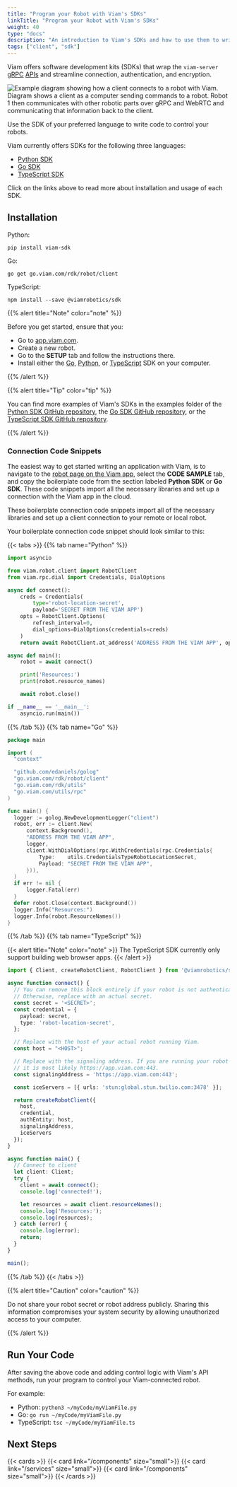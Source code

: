 ```yaml
---
title: "Program your Robot with Viam's SDKs"
linkTitle: "Program your Robot with Viam's SDKs"
weight: 40
type: "docs"
description: "An introduction to Viam's SDKs and how to use them to write code to access and control your robot."
tags: ["client", "sdk"]
---
```


Viam offers software development kits (SDKs) that wrap the `viam-server` [gRPC](https://grpc.io/) [APIs](https://github.com/viamrobotics/api) and streamline connection, authentication, and encryption.

<img src="../img/SDK-as-client/image1.png" alt="Example diagram showing how a client connects to a robot with Viam. Diagram shows a client as a computer sending commands to a robot. Robot 1 then communicates with other robotic parts over gRPC and WebRTC and communicating that information back to the client."><br>

Use the SDK of your preferred language to write code to control your robots.

Viam currently offers SDKs for the following three languages:

- [Python SDK](https://python.viam.dev/)
- [Go SDK](https://pkg.go.dev/go.viam.com/rdk)
- [TypeScript SDK](https://ts.viam.dev/)

Click on the links above to read more about installation and usage of each SDK.

## Installation

Python:

```shell
pip install viam-sdk
```

Go:

``` shell
go get go.viam.com/rdk/robot/client
```

TypeScript:

``` shell
npm install --save @viamrobotics/sdk
```

{{% alert title="Note" color="note" %}}

Before you get started, ensure that you:

- Go to [app.viam.com](https://app.viam.com/).
- Create a new robot.
- Go to the **SETUP** tab and follow the instructions there.
- Install either the [Go](https://pkg.go.dev/go.viam.com/rdk), [Python](https://python.viam.dev/), or [TypeScript](https://ts.viam.dev/) SDK on your computer.

{{% /alert %}}

{{% alert title="Tip" color="tip" %}}

You can find more examples of Viam's SDKs in the <file>examples</file> folder of the [Python SDK GitHub repository](https://github.com/viamrobotics/viam-python-sdk/tree/main/examples/server/v1), the [Go SDK GitHub repository](https://github.com/viamrobotics/rdk/tree/main/examples), or the [TypeScript SDK GitHub repository](https://github.com/viamrobotics/viam-typescript-sdk/tree/main/examples).

{{% /alert %}}

### Connection Code Snippets

The easiest way to get started writing an application with Viam, is to navigate to the [robot page on the Viam app](https://app.viam.com/robots), select the **CODE SAMPLE** tab, and copy the boilerplate code from the section labeled **Python SDK** or **Go SDK**.
These code snippets import all the necessary libraries and set up a connection with the Viam app in the cloud.

These boilerplate connection code snippets import all of the necessary libraries and set up a client connection to your remote or local robot.

Your boilerplate connection code snippet should look similar to this:

{{< tabs >}}
{{% tab name="Python" %}}

```python {class="line-numbers linkable-line-numbers"}
import asyncio

from viam.robot.client import RobotClient
from viam.rpc.dial import Credentials, DialOptions

async def connect():
    creds = Credentials(
        type='robot-location-secret',
        payload='SECRET FROM THE VIAM APP')
    opts = RobotClient.Options(
        refresh_interval=0,
        dial_options=DialOptions(credentials=creds)
    )
    return await RobotClient.at_address('ADDRESS FROM THE VIAM APP', opts)

async def main():
    robot = await connect()

    print('Resources:')
    print(robot.resource_names)

    await robot.close()

if __name__ == '__main__':
    asyncio.run(main())
```

{{% /tab %}}
{{% tab name="Go" %}}

```go {class="line-numbers linkable-line-numbers"}
package main

import (
  "context"

  "github.com/edaniels/golog"
  "go.viam.com/rdk/robot/client"
  "go.viam.com/rdk/utils"
  "go.viam.com/utils/rpc"
)

func main() {
  logger := golog.NewDevelopmentLogger("client")
  robot, err := client.New(
      context.Background(),
      "ADDRESS FROM THE VIAM APP",
      logger,
      client.WithDialOptions(rpc.WithCredentials(rpc.Credentials{
          Type:    utils.CredentialsTypeRobotLocationSecret,
          Payload: "SECRET FROM THE VIAM APP",
      })),
  )
  if err != nil {
      logger.Fatal(err)
  }
  defer robot.Close(context.Background())
  logger.Info("Resources:")
  logger.Info(robot.ResourceNames())
}
```

{{% /tab %}}
{{% tab name="TypeScript" %}}

{{< alert title="Note" color="note" >}}
The TypeScript SDK currently only support building web browser apps.
{{< /alert >}}

```ts {class="line-numbers linkable-line-numbers"}
import { Client, createRobotClient, RobotClient } from '@viamrobotics/sdk';

async function connect() {
  // You can remove this block entirely if your robot is not authenticated.
  // Otherwise, replace with an actual secret.
  const secret = '<SECRET>';
  const credential = {
    payload: secret,
    type: 'robot-location-secret',
  };

  // Replace with the host of your actual robot running Viam.
  const host = "<HOST>";

  // Replace with the signaling address. If you are running your robot on Viam,
  // it is most likely https://app.viam.com:443.
  const signalingAddress = 'https://app.viam.com:443';

  const iceServers = [{ urls: 'stun:global.stun.twilio.com:3478' }];

  return createRobotClient({
    host,
    credential,
    authEntity: host,
    signalingAddress,
    iceServers
  });
}

async function main() {
  // Connect to client
  let client: Client;
  try {
    client = await connect();
    console.log('connected!');

    let resources = await client.resourceNames();
    console.log('Resources:');
    console.log(resources);
  } catch (error) {
    console.log(error);
    return;
  }
}

main();
```

{{% /tab %}}
{{< /tabs >}}

{{% alert title="Caution" color="caution" %}}

Do not share your robot secret or robot address publicly.
Sharing this information compromises your system security by allowing unauthorized access to your computer.

{{% /alert %}}

## Run Your Code

After saving the above code and adding control logic with Viam's API methods, run your program to control your Viam-connected robot.

For example:

* Python: `python3 ~/myCode/myViamFile.py`
* Go: `go run ~/myCode/myViamFile.py`
* TypeScript: `tsc ~/myCode/myViamFile.ts`

## Next Steps

{{< cards >}}
  {{< card link="/components" size="small">}}
  {{< card link="/services" size="small">}}
  {{< card link="/components" size="small">}}
{{< /cards >}}
